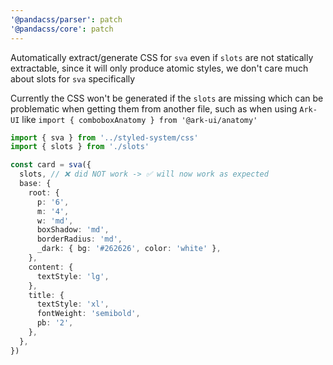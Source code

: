 ```yaml
---
'@pandacss/parser': patch
'@pandacss/core': patch
---
```


Automatically extract/generate CSS for `sva` even if `slots` are not statically extractable, since it will only produce
atomic styles, we don't care much about slots for `sva` specifically

Currently the CSS won't be generated if the `slots` are missing which can be problematic when getting them from another
file, such as when using `Ark-UI` like `import { comboboxAnatomy } from '@ark-ui/anatomy'`

```ts
import { sva } from '../styled-system/css'
import { slots } from './slots'

const card = sva({
  slots, // ❌ did NOT work -> ✅ will now work as expected
  base: {
    root: {
      p: '6',
      m: '4',
      w: 'md',
      boxShadow: 'md',
      borderRadius: 'md',
      _dark: { bg: '#262626', color: 'white' },
    },
    content: {
      textStyle: 'lg',
    },
    title: {
      textStyle: 'xl',
      fontWeight: 'semibold',
      pb: '2',
    },
  },
})
```
